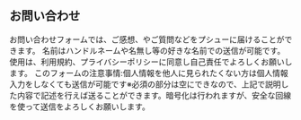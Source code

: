 ## お問い合わせ
お問い合わせフォームでは、ご感想、やご質問などをプシューに届けることができます。
名前はハンドルネームや名無し等の好きな名前での送信が可能です。
使用は、利用規約、プライバシーポリシーに同意し自己責任でよろしくお願いします。
このフォームの注意事情:個人情報を他人に見られたくない方は個人情報入力をしなくても送信が可能です※必須の部分は空にできなので、上記で説明した内容で記述を行えば送ることができます。暗号化は行われますが、安全な回線を使って送信をよろしくお願いします。
